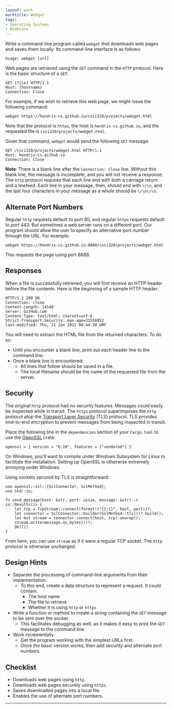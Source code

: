 ```yaml
---
layout: work
worktitle: Webget
tags:
- Operating Systems
- Moderate
---
```


Write a command-line program called `webget` that downloads web pages and saves them locally. 
Its command-line interface is as follows:

```
Usage: webget [url] 
```

Web pages are retrieved using the `GET` command in the `HTTP` protocol. Here is 
the basic structure of a `GET`:

```
GET [file] HTTP/1.1
Host: [hostname]
Connection: Close

```

For example, if we wish to retrieve this web page, we might issue the following command:

```
webget https://hendrix-cs.github.io/csci320/projects/webget.html
```

Note that the protocol is `https`, the host is `hendrix-cs.github.io`, and the requested
file is `csci320/projects/webget.html`.

Given that command, `webget` would send the following `GET` message:

```
GET /csci320/projects/webget.html HTTP/1.1                                                                               
Host: hendrix-cs.github.io                                                                                              
Connection: Close

```

**Note**: There is a blank line after the `Connection: Close` line. Without this blank line,
the message is incomplete, and you will not receive a response. The `http` 
protocol requires that each line end with both a carriage return and a linefeed.
Each line in your message, then, should end with `\r\n`, and the last four characters
in your message as a whole should be `\r\n\r\n`. 


## Alternate Port Numbers

Regular `http` requests default to port 80, and regular `https` requests default to port 443. But sometimes a 
web server runs on a different port. Our program should allow the user to specify an alternative port number 
through the URL. For example:

```
webget https://hendrix-cs.github.io:8888/csci320/projects/webget.html
```

This requests the page using port 8888. 

## Responses

When a file is successfully retrieved, you will first receive an HTTP header before the file contents. 
Here is the beginning of a sample HTTP header:

```
HTTP/1.1 200 OK                                                                                                         Connection: close                                                                                                       Content-Length: 14140                                                                                                   
Server: GitHub.com                                                                                                      
Content-Type: text/html; charset=utf-8                                                                                  
Strict-Transport-Security: max-age=31556952                                                                             
last-modified: Thu, 21 Jan 2021 00:44:30 GMT
```

You will need to extract the HTML file from the returned characters. To do so:
* Until you encounter a blank line, print out each header line to the command line.
* Once a blank line is encountered:
  * All lines that follow should be saved in a file.
  * The local filename should be the name of the requested file from the server.

## Security

The original `http` protocol had no security features. Messages could easily be inspected while in transit. The 
`https` protocol superimposes the `http` protocol atop the 
[Transport Layer Security](https://en.wikipedia.org/wiki/Transport_Layer_Security) (TLS) protocol. TLS provides
end-to-end encryption to prevent messages from being inspected in transit.

Place the following line in the `dependencies` section of your `Cargo.toml` to use the [OpenSSL](https://crates.io/crates/openssl) crate:
```
openssl = { version = "0.10", features = ["vendored"] }
```

On Windows, you'll want to compile under Windows Subsystem for Linux to facilitate the installation. Setting up
OpenSSL is otherwise extremely annoying under Windows.

Using sockets secured by TLS is straightforward:

```
use openssl::ssl::{SslConnector, SslMethod};
use std::io;

fn send_message(host: &str, port: usize, message: &str) -> io::Result<()> {
    let tcp = TcpStream::connect(format!("{}:{}", host, port))?;
    let connector = SslConnector::builder(SslMethod::tls())?.build();
    let mut stream = connector.connect(host, tcp).unwrap();
    stream.write(message.as_bytes())?;
    Ok(())
}
```

From here, you can use `stream` as if it were a regular TCP socket. The `http` protocol is otherwise unchanged.

## Design Hints

* Separate the processing of command-line arguments from their implementation.
  * To this end, create a data structure to represent a request. It could contain:
    * The host name
	* The file to retrieve
	* Whether it is using `http` or `https`
* Write a function or method to create a string containing the `GET` message to be sent over the socket.
  * This facilitates debugging as well, as it makes it easy to print the `GET` message to the command line.
* Work incrementally
  * Get the program working with the simplest URLs first.
  * Once the basic version works, then add security and alternate port numbers.
  
## Checklist

* Downloads web pages using `http`.
* Downloads web pages securely using `https`.
* Saves downloaded pages into a local file.
* Enables the use of alternate port numbers.

------------------------------------------------------------------------
